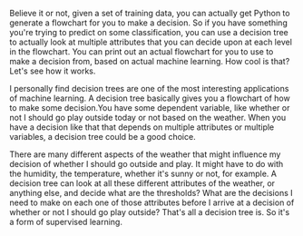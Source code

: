 Believe it or not, given a set of training data, you can actually get Python to generate a flowchart for you to make a decision. So if you have something you're trying to predict on some classification, you can use a decision tree to actually look at multiple attributes that you can decide upon at each level in the flowchart. You can print out an actual flowchart for you to use to make a decision from, based on actual machine learning. How cool is that? Let's see how it works.

I personally find decision trees are one of the most interesting applications of machine learning. A decision tree basically gives you a flowchart of how to make some decision.You have some dependent variable, like whether or not I should go play outside today or not based on the weather. When you have a decision like that that depends on multiple attributes or multiple variables, a decision tree could be a good choice.

There are many different aspects of the weather that might influence my decision of whether I should go outside and play. It might have to do with the humidity, the temperature, whether it's sunny or not, for example. A decision tree can look at all these different attributes of the weather, or anything else, and decide what are the thresholds? What are the decisions I need to make on each one of those attributes before I arrive at a decision of whether or not I should go play outside? That's all a decision tree is. So it's a form of supervised learning.
